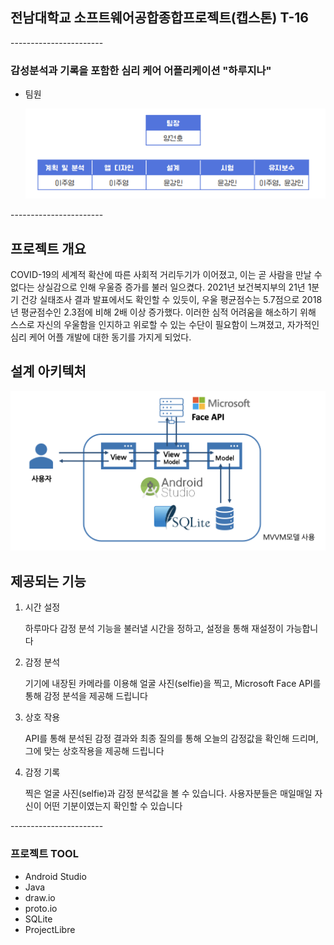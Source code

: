 ## 전남대학교 소프트웨어공합종합프로젝트(캡스톤) T-16

\-----------------------

### 감성분석과 기록을 포함한 심리 케어 어플리케이션 "하루지나"

- 팀원

  ![team](./img/team.png)

\-----------------------

## 프로젝트 개요

COVID-19의 세계적 확산에 따른 사회적 거리두기가 이어졌고, 이는 곧 사람을 만날 수 없다는 상실감으로 인해 우울증 증가를 불러 일으켰다. 2021년 보건복지부의 21년 1분기 건강 실태조사 결과 발표에서도 확인할 수 있듯이, 우울 평균점수는 5.7점으로 2018년 평균점수인 2.3점에 비해 2배 이상 증가했다. 이러한 심적 어려움을 해소하기 위해 스스로 자신의 우울함을 인지하고 위로할 수 있는 수단이 필요함이 느껴졌고, 자가적인 심리 케어 어플 개발에 대한 동기를 가지게 되었다.

## 설계 아키텍처

![architecture](./img/architecture.png)



## 제공되는 기능

1. 시간 설정

   하루마다 감정 분석 기능을 불러낼 시간을 정하고, 설정을 통해 재설정이 가능합니다

2. 감정 분석

   기기에 내장된 카메라를 이용해 얼굴 사진(selfie)을 찍고, Microsoft Face API를 통해 감정 분석을 제공해 드립니다

3. 상호 작용

   API를 통해 분석된 감정 결과와 최종 질의를 통해 오늘의 감정값을 확인해 드리며, 그에 맞는 상호작용을 제공해 드립니다

4. 감정 기록

   찍은 얼굴 사진(selfie)과 감정 분석값을 볼 수 있습니다. 사용자분들은 매일매일 자신이 어떤 기분이였는지 확인할 수 있습니다

\-----------------------

### 프로젝트 TOOL

- Android Studio
- Java
- draw.io
- proto.io
- SQLite
- ProjectLibre

